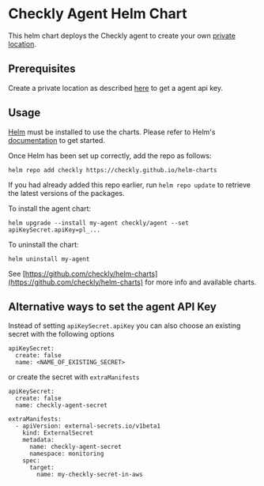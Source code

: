 # Checkly Agent Helm Chart

This helm chart deploys the Checkly agent to create your own [private location](https://www.checklyhq.com/docs/private-locations/).

## Prerequisites

Create a private location as described [here](https://www.checklyhq.com/docs/private-locations/#configuring-a-private-location) to get a agent api key.

## Usage

[Helm](https://helm.sh) must be installed to use the charts. Please refer to Helm's [documentation](https://helm.sh/docs) to get started.

Once Helm has been set up correctly, add the repo as follows:

    helm repo add checkly https://checkly.github.io/helm-charts

If you had already added this repo earlier, run `helm repo update` to retrieve the latest versions of the packages.

To install the agent chart:

    helm upgrade --install my-agent checkly/agent --set apiKeySecret.apiKey=pl_...

To uninstall the chart:

    helm uninstall my-agent

See [https://github.com/checkly/helm-charts](https://github.com/checkly/helm-charts) for more info and available charts.

## Alternative ways to set the agent API Key

Instead of setting `apiKeySecret.apiKey` you can also choose an existing secret with the following options

```
apiKeySecret:
  create: false
  name: <NAME_OF_EXISTING_SECRET>
```

or create the secret with `extraManifests`

```
apiKeySecret:
  create: false
  name: checkly-agent-secret

extraManifests:
  - apiVersion: external-secrets.io/v1beta1
    kind: ExternalSecret
    metadata:
      name: checkly-agent-secret
      namespace: monitoring
    spec:
      target:
        name: my-checkly-secret-in-aws
```
